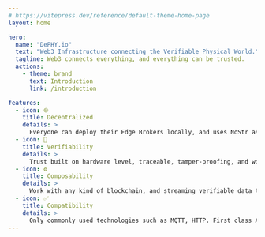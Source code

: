 ```yaml
---
# https://vitepress.dev/reference/default-theme-home-page
layout: home

hero:
  name: "DePHY.io"
  text: "Web3 Infrastructure connecting the Verifiable Physical World."
  tagline: Web3 connects everything, and everything can be trusted.
  actions:
    - theme: brand
      text: Introduction
      link: /introduction

features:
  - icon: 🌐
    title: Decentralized
    details: >
      Everyone can deploy their Edge Brokers locally, and uses NoStr as the transfer layer.
  - icon: 📝
    title: Verifiability
    details: >
      Trust built on hardware level, traceable, tamper-proofing, and work with ZK technology.
  - icon: ⚙️
    title: Composability
    details: >
      Work with any kind of blockchain, and streaming verifiable data to downstream consumers (e.g., Oracles, storage providers).
  - icon: ✅
    title: Compatibility
    details: >
      Only commonly used technologies such as MQTT, HTTP. First class Arduino support.
---
```


